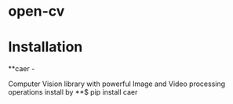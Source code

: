 # open-cv

# Installation

**caer - 

Computer Vision library with powerful Image and Video processing operations
install by **$ pip install caer
